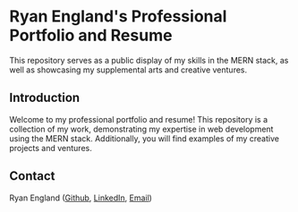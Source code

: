 # Ryan England's Professional Portfolio and Resume

This repository serves as a public display of my skills in the MERN stack, as well as showcasing my supplemental arts and creative ventures.

## Introduction

Welcome to my professional portfolio and resume! This repository is a collection of my work, demonstrating my expertise in web development using the MERN stack. Additionally, you will find examples of my creative projects and ventures.

## Contact
Ryan England ([Github](https://github.com/stellyes), [LinkedIn](https://www.linkedin.com/in/ryandengland), [Email](mailto:me@rengland.org))